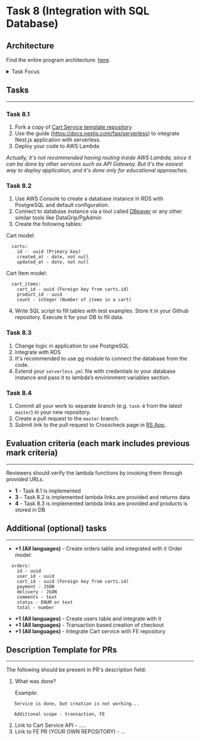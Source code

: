 # Task 8 (Integration with SQL Database)

## Architecture

Find the entire program architecture: [here](../Architecture.pdf).

<details>
  <summary>Task Focus</summary>

  The following image provides more info about task focus.

  <img src="./module_focus.png" />

</details>

## Tasks

---

### Task 8.1

1. Fork a copy of [Cart Service template repository](https://github.com/boale/rs-cart-api)
2. Use the guide (https://docs.nestjs.com/faq/serverless) to integrate Nest.js application with serverless. 
3. Deploy your code to AWS Lambda

_Actually, it's not recommended having routing inside AWS Lambda, since it can be done by other services such as API Gateway.
But it's the easiest way to deploy application, and it's done only for educational approaches._   


### Task 8.2

1. Use AWS Console to create a database instance in RDS with PostgreSQL and default configuration.
2. Connect to database instance via a tool called [DBeaver](https://dbeaver.io/download/) or any other similar tools like DataGrip/PgAdmin
3. Create the following tables:

Cart model:

```
  carts:
    id -  uuid (Primary key)
    created_at - date, not null
    updated_at - date, not null
```

Cart Item model:

```
  cart_items:
    cart_id - uuid (Foreign key from carts.id)
    product_id - uuid
    count - integer (Number of items in a cart)
```


4. Write SQL script to fill tables with test examples. Store it in your Github repository. Execute it for your DB to fill data.

### Task 8.3

1. Change logic in application to use PostgreSQL
2. Integrate with RDS
3. It's recommended to use [pg](https://www.npmjs.com/package/pg) module to connect the database from the code.
4. Extend your `serverless.yml` file with credentials to your database instance and pass it to lambda’s environment variables section.

### Task 8.4

1. Commit all your work to separate branch (e.g. `task-8` from the latest `master`) in your new repository.
2. Create a pull request to the `master` branch.
3. Submit link to the pull request to Crosscheck page in [RS App](https://app.rs.school).


## Evaluation criteria (each mark includes previous mark criteria)

---

Reviewers should verify the lambda functions by invoking them through provided URLs.

- **1** - Task 8.1 is implemented
- **3** - Task 8.2 is implemented lambda links are provided and returns data
- **4** - Task 8.3 is implemented lambda links are provided and products is stored in DB

## Additional (optional) tasks

---

- **+1** **(All languages)** - Create orders table and integrated with it
Order model:
```
  orders:
    id - uuid
    user_id - uuid
    cart_id - uuid (Foreign key from carts.id)
    payment - JSON
    delivery - JSON
    comments - text
    status - ENUM or text
    total - number
```
- **+1** **(All languages)** - Create users table and integrate with it
- **+1** **(All languages)** - Transaction based creation of checkout
- **+1** **(All languages)** - Integrate Cart service with FE repository

## Description Template for PRs

---

The following should be present in PR's description field:

1. What was done?

   Example:

```
   Service is done, but creation is not working...

   Additional scope - transaction, FE
```

2. Link to Cart Service API - .....
3. Link to FE PR (YOUR OWN REPOSITORY) - ...
